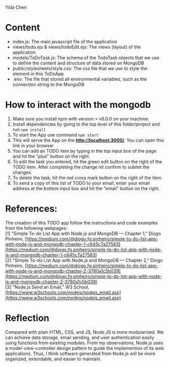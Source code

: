 Yida Chen
# Content
- index.js: The main javascript file of the application
- views/todo.ejs & views/todoEdit.ejs: The views (layout) of the application
- models/ToDoTask.js: The schema of the TodoTask objects that we use to define the content and structure of data stored on MongoDB
- public/stylesheets/style.css: The css file that we use to style the element in this ToDoApp
- .env: The file that stored all environmental variables, such as the connection string to the MongoDB

# How to interact with the mongodb
1. Make sure you install npm with version > v6.0.0 on your machine.
2. Install dependencies by going to the top level of this folder/project and run `npm install`
3. To start the App use command `npm start`
4. This will serve the App on the **[http://localhost:3000/](http://localhost:3000/)**. You can open this link in your browser
5. You can add an TODO item by typing in the top input box of the page and hit the "plus" button on the right.
6. To edit the task you entered, hit the green edit button on the right of the TODO item. After completing the change hit confirm to submit the changes.
7. To delete the task, hit the red cross mark button on the right of the item.
8. To send a copy of this list of TODO to your email, enter your email address at the bottom input box and hit the "email" button on the right. 

# References:
The creation of this TODO app follow the instructions and code examples from the following webpages:  
[1] "Simple To-do List App with Node.js and MongoDB — Chapter 1," Diogo Pinheiro, [https://medium.com/@diogo.fg.pinheiro/simple-to-do-list-app-with-node-js-and-mongodb-chapter-1-c645c7a27583](https://medium.com/@diogo.fg.pinheiro/simple-to-do-list-app-with-node-js-and-mongodb-chapter-1-c645c7a27583)  
[2] "Simple To-do List App with Node.js and MongoDB — Chapter 2," Diogo Pinheiro, [https://medium.com/@diogo.fg.pinheiro/simple-to-do-list-app-with-node-js-and-mongodb-chapter-2-3780a1c5b039](https://medium.com/@diogo.fg.pinheiro/simple-to-do-list-app-with-node-js-and-mongodb-chapter-2-3780a1c5b039)  
[3] "Node.js Send an Email," W3 School, [https://www.w3schools.com/nodejs/nodejs_email.asp](https://www.w3schools.com/nodejs/nodejs_email.asp)

# Reflection
Compared with plain HTML, CSS, and JS, Node.JS is more modularized. We can achieve data storage, email sending, and user authentication easily using functions from existing modules. From my observations, Node.js uses a model-view-controller design pattern to guide the implemention of its web applications. Thus, I think software generated from Node.js will be more organized, extendable, and easier to maintain.
